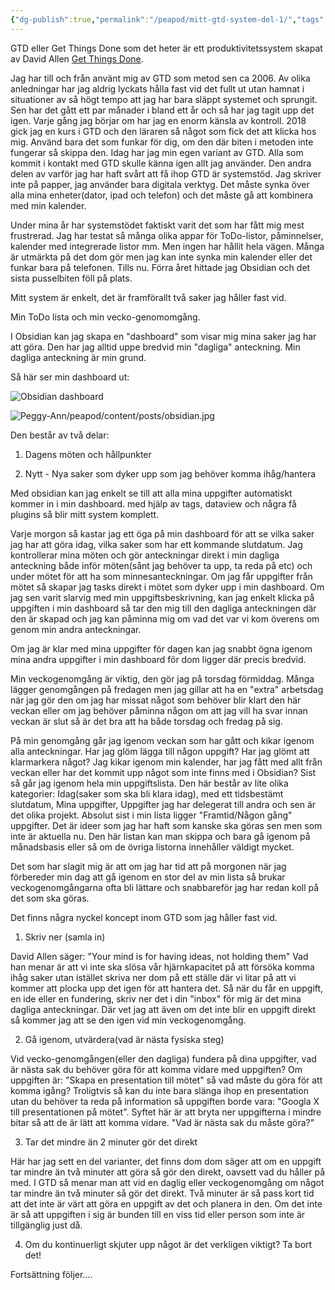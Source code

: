 ```yaml
---
{"dg-publish":true,"permalink":"/peapod/mitt-gtd-system-del-1/","tags":["#GTD"]}
---
```


  

GTD eller Get Things Done som det heter är ett produktivitetssystem skapat av David Allen [Get Things Done](https://gettingthingsdone.com/).

Jag har till och från använt mig av GTD som metod sen ca 2006. Av olika anledningar har jag aldrig lyckats hålla fast vid det fullt ut utan hamnat i situationer av så högt tempo att jag har bara släppt systemet och sprungit. Sen har det gått ett par månader i bland ett år och så har jag tagit upp det igen. Varje gång jag börjar om har jag en enorm känsla av kontroll. 2018 gick jag en kurs i GTD och den läraren så något som fick det att klicka hos mig. Använd bara det som funkar för dig, om den där biten i metoden inte fungerar så skippa den. Idag har jag min egen variant av GTD. Alla som kommit i kontakt med GTD skulle känna igen allt jag använder. Den andra delen av varför jag har haft svårt att få ihop GTD är systemstöd. Jag skriver inte på papper, jag använder bara digitala verktyg. Det måste synka över alla mina enheter(dator, ipad och telefon) och det måste gå att kombinera med min kalender.

  

Under mina år har systemstödet faktiskt varit det som har fått mig mest frustrerad. Jag har testat så många olika appar för ToDo-listor, påminnelser, kalender med integrerade listor mm. Men ingen har hållit hela vägen. Många är utmärkta på det dom gör men jag kan inte synka min kalender eller det funkar bara på telefonen. Tills nu. Förra året hittade jag Obsidian och det sista pusselbiten föll på plats.

  

Mitt system är enkelt, det är framförallt två saker jag håller fast vid.

Min ToDo lista och min vecko-genomomgång.

I Obsidian kan jag skapa en "dashboard" som visar mig mina saker jag har att göra. Den har jag alltid uppe bredvid min "dagliga" anteckning. Min dagliga anteckning är min grund.

Så här ser min dashboard ut:

![Obsidian dashboard](posts/obsidian.jpg)

  ![Peggy-Ann/peapod/content/posts/obsidian.jpg](vscode-vfs://github/Peggy-Ann/peapod/content/posts/obsidian.jpg)

Den består av två delar:

1. Dagens möten och hållpunkter

2. Nytt - Nya saker som dyker upp som jag behöver komma ihåg/hantera

  

Med obsidian kan jag enkelt se till att alla mina uppgifter automatiskt kommer in i min dashboard. med hjälp av tags, dataview och några få plugins så blir mitt system komplett.

Varje morgon så kastar jag ett öga på min dashboard för att se vilka saker jag har att göra idag, vilka saker som har ett kommande slutdatum. Jag kontrollerar mina möten och gör anteckningar direkt i min dagliga anteckning både inför möten(sånt jag behöver ta upp, ta reda på etc) och under mötet för att ha som minnesanteckningar. Om jag får uppgifter från mötet så skapar jag tasks direkt i mötet som dyker upp i min dashboard. Om jag sen varit slarvig med min uppgiftsbeskrivning, kan jag enkelt klicka på uppgiften i min dashboard så tar den mig till den dagliga anteckningen där den är skapad och jag kan påminna mig om vad det var vi kom överens om genom min andra anteckningar.

  

Om jag är klar med mina uppgifter för dagen kan jag snabbt ögna igenom mina andra uppgifter i min dashboard för dom ligger där precis bredvid.

Min veckogenomgång är viktig, den gör jag på torsdag förmiddag. Många lägger genomgången på fredagen men jag gillar att ha en "extra" arbetsdag när jag gör den om jag har missat något som behöver blir klart den här veckan eller om jag behöver påminna någon om att jag vill ha svar innan veckan är slut så är det bra att ha både torsdag och fredag på sig.

På min genomgång går jag igenom veckan som har gått och kikar igenom alla anteckningar. Har jag glöm lägga till någon uppgift? Har jag glömt att klarmarkera något? Jag kikar igenom min kalender, har jag fått med allt från veckan eller har det kommit upp något som inte finns med i Obsidian? Sist så går jag igenom hela min uppgiftslista. Den här består av lite olika kategorier: Idag(saker som ska bli klara idag), med ett tidsbestämt slutdatum, Mina uppgifter, Uppgifter jag har delegerat till andra och sen är det olika projekt. Absolut sist i min lista ligger "Framtid/Någon gång" uppgifter. Det är ideer som jag har haft som kanske ska göras sen men som inte är aktuella nu. Den här listan kan man skippa och bara gå igenom på månadsbasis eller så om de övriga listorna innehåller väldigt mycket.

  

Det som har slagit mig är att om jag har tid att på morgonen när jag förbereder min dag att gå igenom en stor del av min lista så brukar veckogenomgångarna ofta bli lättare och snabbareför jag har redan koll på det som ska göras.

  

Det finns några nyckel koncept inom GTD som jag håller fast vid.

1. Skriv ner (samla in)

David Allen säger: "Your mind is for having ideas, not holding them" Vad han menar är att vi inte ska slösa vår hjärnkapacitet på att försöka komma ihåg saker utan istället skriva ner dom på ett ställe där vi litar på att vi kommer att plocka upp det igen för att hantera det. Så när du får en uppgift, en ide eller en fundering, skriv ner det i din "inbox" för mig är det mina dagliga anteckningar. Där vet jag att även om det inte blir en uppgift direkt så kommer jag att se den igen vid min veckogenomgång.

2. Gå igenom, utvärdera(vad är nästa fysiska steg)

Vid vecko-genomgången(eller den dagliga) fundera på dina uppgifter, vad är nästa sak du behöver göra för att komma vidare med uppgiften? Om uppgiften är: "Skapa en presentation till mötet" så vad måste du göra för att komma igång? Troligtvis så kan du inte bara slänga ihop en presentation utan du behöver ta reda på information så uppgiften borde vara: "Googla X till presentationen på mötet". Syftet här är att bryta ner uppgifterna i mindre bitar så att de är lätt att komma vidare. "Vad är nästa sak du måste göra?"

3. Tar det mindre än 2 minuter gör det direkt

Här har jag sett en del varianter, det finns dom dom säger att om en uppgift tar mindre än två minuter att göra så gör den direkt, oavsett vad du håller på med. I GTD så menar man att vid en daglig eller veckogenomgång om något tar mindre än två minuter så gör det direkt. Två minuter är så pass kort tid att det inte är värt att göra en uppgift av det och planera in den. Om det inte är så att uppgiften i sig är bunden till en viss tid eller person som inte är tillgänglig just då.

4. Om du kontinuerligt skjuter upp något är det verkligen viktigt? Ta bort det!

  

Fortsättning följer....